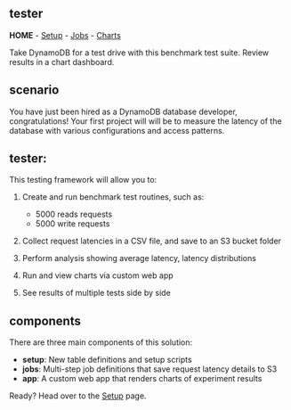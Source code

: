## tester 
**HOME** - [Setup](./setup/README.md) - [Jobs](./jobs/README.md) - [Charts](./app/README.md)

Take DynamoDB for a test drive with this benchmark test suite. Review results in a chart dashboard.


## scenario
You have just been hired as a DynamoDB database developer, congratulations! Your first project will will be to measure the latency of the database with various configurations and access patterns.


## tester: 
This testing framework will allow you to:
1. Create and run benchmark test routines, such as:
   * 5000 reads requests
   * 5000 write requests 

2. Collect request latencies in a CSV file, and save to an S3 bucket folder
3. Perform analysis showing average latency, latency distributions
4. Run and view charts via custom  web app
5. See results of multiple tests side by side

## components
There are three main components of this solution:
 * **setup**: New table definitions and setup scripts
 * **jobs**: Multi-step job definitions that save request latency details to S3
 * **app**: A custom web app that renders charts of experiment results


Ready? Head over to the [Setup](./setup/README.md) page.
